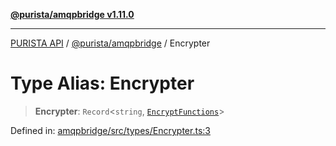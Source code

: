 [**@purista/amqpbridge v1.11.0**](../README.md)

***

[PURISTA API](../../../packages.md) / [@purista/amqpbridge](../README.md) / Encrypter

# Type Alias: Encrypter

> **Encrypter**: `Record`\<`string`, [`EncryptFunctions`](EncryptFunctions.md)\>

Defined in: [amqpbridge/src/types/Encrypter.ts:3](https://github.com/puristajs/purista/blob/master/packages/amqpbridge/src/types/Encrypter.ts#L3)
